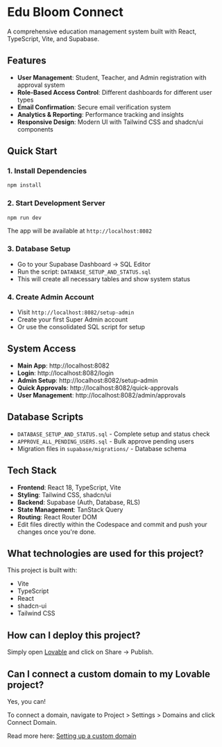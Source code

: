 # Edu Bloom Connect

A comprehensive education management system built with React, TypeScript, Vite, and Supabase.

## Features

- **User Management**: Student, Teacher, and Admin registration with approval system
- **Role-Based Access Control**: Different dashboards for different user types
- **Email Confirmation**: Secure email verification system
- **Analytics & Reporting**: Performance tracking and insights
- **Responsive Design**: Modern UI with Tailwind CSS and shadcn/ui components

## Quick Start

### 1. Install Dependencies
```bash
npm install
```

### 2. Start Development Server
```bash
npm run dev
```
The app will be available at `http://localhost:8082`

### 3. Database Setup
- Go to your Supabase Dashboard → SQL Editor
- Run the script: `DATABASE_SETUP_AND_STATUS.sql`
- This will create all necessary tables and show system status

### 4. Create Admin Account
- Visit `http://localhost:8082/setup-admin`
- Create your first Super Admin account
- Or use the consolidated SQL script for setup

## System Access

- **Main App**: http://localhost:8082
- **Login**: http://localhost:8082/login
- **Admin Setup**: http://localhost:8082/setup-admin
- **Quick Approvals**: http://localhost:8082/quick-approvals
- **User Management**: http://localhost:8082/admin/approvals

## Database Scripts

- `DATABASE_SETUP_AND_STATUS.sql` - Complete setup and status check
- `APPROVE_ALL_PENDING_USERS.sql` - Bulk approve pending users
- Migration files in `supabase/migrations/` - Database schema

## Tech Stack

- **Frontend**: React 18, TypeScript, Vite
- **Styling**: Tailwind CSS, shadcn/ui
- **Backend**: Supabase (Auth, Database, RLS)
- **State Management**: TanStack Query
- **Routing**: React Router DOM
- Edit files directly within the Codespace and commit and push your changes once you're done.

## What technologies are used for this project?

This project is built with:

- Vite
- TypeScript
- React
- shadcn-ui
- Tailwind CSS

## How can I deploy this project?

Simply open [Lovable](https://lovable.dev/projects/b67372a9-c890-4089-b008-d7ca58750eb9) and click on Share -> Publish.

## Can I connect a custom domain to my Lovable project?

Yes, you can!

To connect a domain, navigate to Project > Settings > Domains and click Connect Domain.

Read more here: [Setting up a custom domain](https://docs.lovable.dev/tips-tricks/custom-domain#step-by-step-guide)
